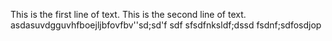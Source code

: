 This is the first line of text.
This is the second line of text.
asdasuvdgguvhfboejljbfovfbv''sd;sd'f
sdf
sfsdfnksldf;dssd
fsdnf;sdfosdjop